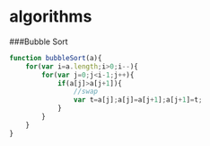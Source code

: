 # algorithms

###Bubble Sort
```javascript
function bubbleSort(a){
	for(var i=a.length;i>0;i--){
		for(var j=0;j<i-1;j++){
			if(a[j]>a[j+1]){
				//swap
				var t=a[j];a[j]=a[j+1];a[j+1]=t;
			}
		}			
	}
}
```


